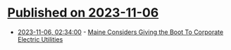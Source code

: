 # [Published on 2023-11-06](index.md)

* [2023-11-06, 02:34:00](https://hardware.slashdot.org/story/23/11/06/0111239/maine-considers-giving-the-boot-to-corporate-electric-utilities?utm_source=rss1.0mainlinkanon&utm_medium=feed) - [Maine Considers Giving the Boot To Corporate Electric Utilities](https://hardware.slashdot.org/story/23/11/06/0111239/maine-considers-giving-the-boot-to-corporate-electric-utilities?utm_source=rss1.0mainlinkanon&utm_medium=feed)
